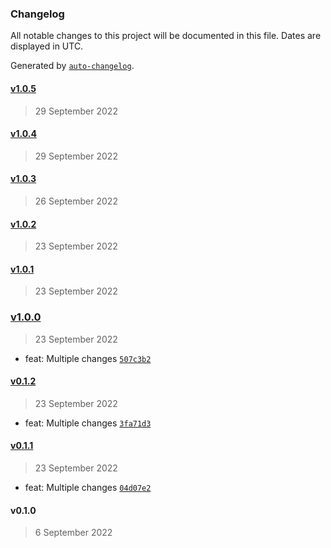 ### Changelog

All notable changes to this project will be documented in this file. Dates are displayed in UTC.

Generated by [`auto-changelog`](https://github.com/CookPete/auto-changelog).

#### [v1.0.5](https://github.com/ilyub/lodash-commonjs-es/compare/v1.0.4...v1.0.5)

> 29 September 2022

#### [v1.0.4](https://github.com/ilyub/lodash-commonjs-es/compare/v1.0.3...v1.0.4)

> 29 September 2022

#### [v1.0.3](https://github.com/ilyub/lodash-commonjs-es/compare/v1.0.2...v1.0.3)

> 26 September 2022

#### [v1.0.2](https://github.com/ilyub/lodash-commonjs-es/compare/v1.0.1...v1.0.2)

> 23 September 2022

#### [v1.0.1](https://github.com/ilyub/lodash-commonjs-es/compare/v1.0.0...v1.0.1)

> 23 September 2022

### [v1.0.0](https://github.com/ilyub/lodash-commonjs-es/compare/v0.1.2...v1.0.0)

> 23 September 2022

- feat: Multiple changes [`507c3b2`](https://github.com/ilyub/lodash-commonjs-es/commit/507c3b28d754efd83d7836aaae58286028177484)

#### [v0.1.2](https://github.com/ilyub/lodash-commonjs-es/compare/v0.1.1...v0.1.2)

> 23 September 2022

- feat: Multiple changes [`3fa71d3`](https://github.com/ilyub/lodash-commonjs-es/commit/3fa71d3f41e36343bae95bee8756f6dc9739e8cc)

#### [v0.1.1](https://github.com/ilyub/lodash-commonjs-es/compare/v0.1.0...v0.1.1)

> 23 September 2022

- feat: Multiple changes [`04d07e2`](https://github.com/ilyub/lodash-commonjs-es/commit/04d07e25eceb50458a654499786a4724db021f68)

#### v0.1.0

> 6 September 2022
